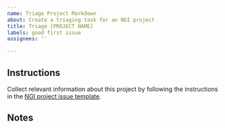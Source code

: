```yaml
---
name: Triage Project Markdown
about: Create a triaging task for an NGI project
title: Triage [PROJECT NAME]
labels: good first issue
assignees: ''

---
```


## Instructions

Collect relevant information about this project by following the instructions in the [NGI project issue template](https://github.com/ngi-nix/ngipkgs/issues/new?template=project-triaging.yaml).

## Notes

<!-- In the following text area, put any: -->
<!---->
<!-- - Information that can help with the task -->
<!-- - Things that need to be done after the project has been triaged -->
<!---->
<!-- If no such thing exists, you can leave it empty. -->
<!---->
<!-- Example: -->
<!---->
<!-- - Issue #123 has some data on the project -->
<!-- - Previous packaging attempt has been done in https://... -->
<!-- - After the project is triaged, close #42 -->
